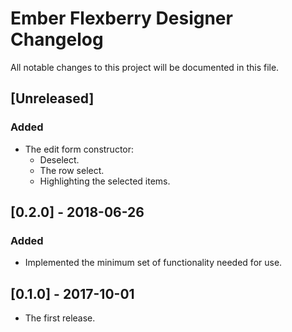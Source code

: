 # Ember Flexberry Designer Changelog
All notable changes to this project will be documented in this file.

## [Unreleased]
### Added
* The edit form constructor:
  * Deselect.
  * The row select.
  * Highlighting the selected items.

## [0.2.0] - 2018-06-26
### Added
* Implemented the minimum set of functionality needed for use.

## [0.1.0] - 2017-10-01
* The first release.
